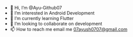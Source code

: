 - 👋 Hi, I’m @Ayu-Github07
- 👀 I’m interested in Android Development
- 🌱 I’m currently learning Flutter
- 💞️ I’m looking to collaborate on development
- 📫 How to reach me email me 07ayush0707@gmail.com


<!---
Ayu-Github07/Ayu-Github07 is a ✨ special ✨ repository because its `README.md` (this file) appears on your GitHub profile.
You can click the Preview link to take a look at your changes.
--->
